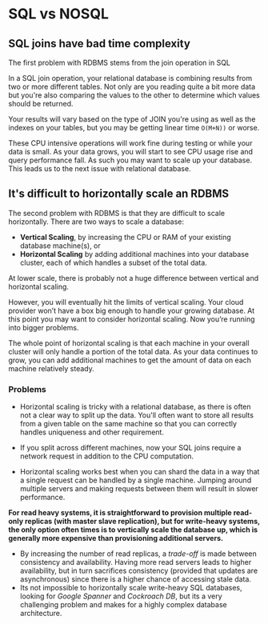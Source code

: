 # SQL vs NOSQL

## SQL joins have bad time complexity

The first problem with RDBMS stems from the join operation in SQL

In a SQL join operation, your relational database is combining results from two or more different tables. Not only are you reading quite a bit more data but you're also comparing the values to the other to determine which values should be returned.

Your results will vary based on the type of JOIN you're using as well as the indexes on your tables, but you may be getting linear time `O(M+N))` or worse.

These CPU intensive operations will work fine during testing or while your data is small. As your data grows, you will start to see CPU usage rise and query performance fall. As such you may want to scale up your database. This leads us to the next issue with relational database.

## It's difficult to horizontally scale an RDBMS

The second problem with RDBMS is that they are difficult to scale horizontally.
There are two ways to scale a database:

- **Vertical Scaling**, by increasing the CPU or RAM of your existing database machine(s), or
- **Horizontal Scaling** by adding additional machines into your database cluster, each of which handles a subset of the total data.

At lower scale, there is probably not a huge difference between vertical and horizontal scaling.

However, you will eventually hit the limits of vertical scaling. Your cloud provider won’t have a box big enough to handle your growing database. At this point you may want to consider horizontal scaling. Now you’re running into bigger problems.

The whole point of horizontal scaling is that each machine in your overall cluster will only handle a portion of the total data. As your data continues to grow, you can add additional machines to get the amount of data on each machine relatively steady.

### Problems

- Horizontal scaling is tricky with a relational database, as there is often not a clear way to split up the data. You'll often want to store all results from a given table on the same machine so that you can correctly handles uniqueness and other requirement.

- If you split across different machines, now your SQL joins require a network request in addition to the CPU computation.

- Horizontal scaling works best when you can shard the data in a way that a single request can be handled by a single machine. Jumping around multiple servers and making requests between them will result in slower performance.

**For read heavy systems, it is straightforward to provision multiple read-only replicas (with master slave replication), but for write-heavy systems, the only option often times is to vertically scale the database up, which is generally more expensive than provisioning additional servers.**

- By increasing the number of read replicas, a _trade-off_ is made between consistency and availability. Having more read servers leads to higher availability, but in turn sacrifices consistency (provided that updates are asynchronous) since there is a higher chance of accessing stale data.
- Its not impossible to horizontally scale write-heavy SQL databases, looking for _Google Spanner_ and _Cockroach DB_, but its a very challenging problem and makes for a highly complex database architecture.
